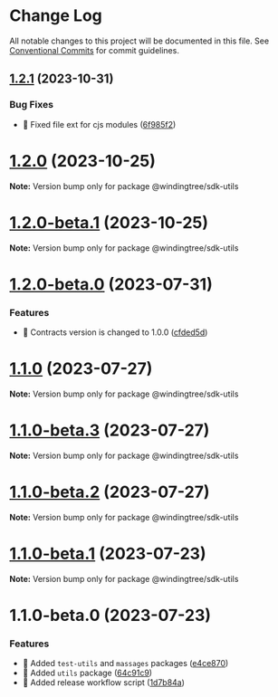 # Change Log

All notable changes to this project will be documented in this file.
See [Conventional Commits](https://conventionalcommits.org) for commit guidelines.

## [1.2.1](https://github.com/windingtree/sdk/compare/@windingtree/sdk-utils@1.2.0...@windingtree/sdk-utils@1.2.1) (2023-10-31)

### Bug Fixes

- 🐛 Fixed file ext for cjs modules ([6f985f2](https://github.com/windingtree/sdk/commit/6f985f2a6b076abdf145176d5036fe89267f2c5a))

# [1.2.0](https://github.com/windingtree/sdk/compare/@windingtree/sdk-utils@1.2.0-beta.1...@windingtree/sdk-utils@1.2.0) (2023-10-25)

**Note:** Version bump only for package @windingtree/sdk-utils

# [1.2.0-beta.1](https://github.com/windingtree/sdk/compare/@windingtree/sdk-utils@1.2.0-beta.0...@windingtree/sdk-utils@1.2.0-beta.1) (2023-10-25)

**Note:** Version bump only for package @windingtree/sdk-utils

# [1.2.0-beta.0](https://github.com/windingtree/sdk/compare/@windingtree/sdk-utils@1.1.0...@windingtree/sdk-utils@1.2.0-beta.0) (2023-07-31)

### Features

- 🎸 Contracts version is changed to 1.0.0 ([cfded5d](https://github.com/windingtree/sdk/commit/cfded5d7ade0058f62db2284474d169edf3dc273))

# [1.1.0](https://github.com/windingtree/sdk/compare/@windingtree/sdk-utils@1.1.0-beta.3...@windingtree/sdk-utils@1.1.0) (2023-07-27)

**Note:** Version bump only for package @windingtree/sdk-utils

# [1.1.0-beta.3](https://github.com/windingtree/sdk/compare/@windingtree/sdk-utils@1.1.0-beta.2...@windingtree/sdk-utils@1.1.0-beta.3) (2023-07-27)

**Note:** Version bump only for package @windingtree/sdk-utils

# [1.1.0-beta.2](https://github.com/windingtree/sdk/compare/@windingtree/sdk-utils@1.1.0-beta.1...@windingtree/sdk-utils@1.1.0-beta.2) (2023-07-27)

**Note:** Version bump only for package @windingtree/sdk-utils

# [1.1.0-beta.1](https://github.com/windingtree/sdk/compare/@windingtree/sdk-utils@1.1.0-beta.0...@windingtree/sdk-utils@1.1.0-beta.1) (2023-07-23)

**Note:** Version bump only for package @windingtree/sdk-utils

# 1.1.0-beta.0 (2023-07-23)

### Features

- 🎸 Added `test-utils` and `massages` packages ([e4ce870](https://github.com/windingtree/sdk/commit/e4ce8700bc488db01e507db543dbd85ceb89a77e))
- 🎸 Added `utils` package ([64c91c9](https://github.com/windingtree/sdk/commit/64c91c9a2d47745732d4a99c420b5c788be20eba))
- 🎸 Added release workflow script ([1d7b84a](https://github.com/windingtree/sdk/commit/1d7b84a3623848c449522c0bb2af2c5f114c8a0a))
